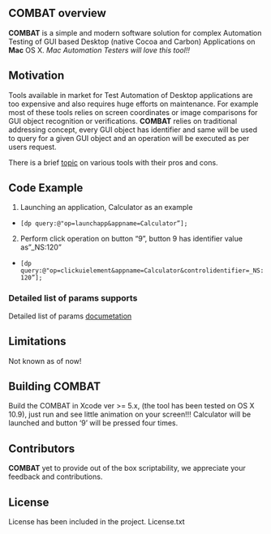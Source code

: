 ## COMBAT overview

**COMBAT** is a simple and modern software solution for complex Automation Testing of GUI based Desktop (native Cocoa and Carbon) Applications on **Mac** OS X. *Mac Automation Testers will love this tool!!*

## Motivation

Tools available in market for Test Automation of Desktop applications are too expensive and also requires huge efforts on maintenance. For example most of these tools relies on screen coordinates or image comparisons for GUI object recognition or verifications. **COMBAT** relies on traditional addressing concept, every GUI object has identifier and same will be used to query for a given GUI object and an operation will be executed as per users request.

There is a brief [topic](https://sqaleaders.wordpress.com/GUIAutomationToolsforMACOSX.html) on various tools with their pros and cons.

## Code Example

1. Launching an application, Calculator as an example
  - `[dp query:@"op=launchapp&appname=Calculator”];`
2. Perform click operation on button “9”, button 9 has identifier value as”_NS:120”
  - `[dp query:@"op=clickuielement&appname=Calculator&controlidentifier=_NS:120”];`

### Detailed list of params supports

Detailed list of params [documetation](https://sqaleaders.wordpress.com/)

## Limitations

Not known as of now!

## Building COMBAT

Build the COMBAT in Xcode ver >= 5.x, (the tool has been tested on OS X 10.9), just run and see little animation on your screen!!! Calculator will be launched and button ‘9’ will be pressed four times. 

## Contributors

**COMBAT** yet to provide out of the box scriptability, we appreciate your feedback and contributions.

## License

License has been included in the project. License.txt